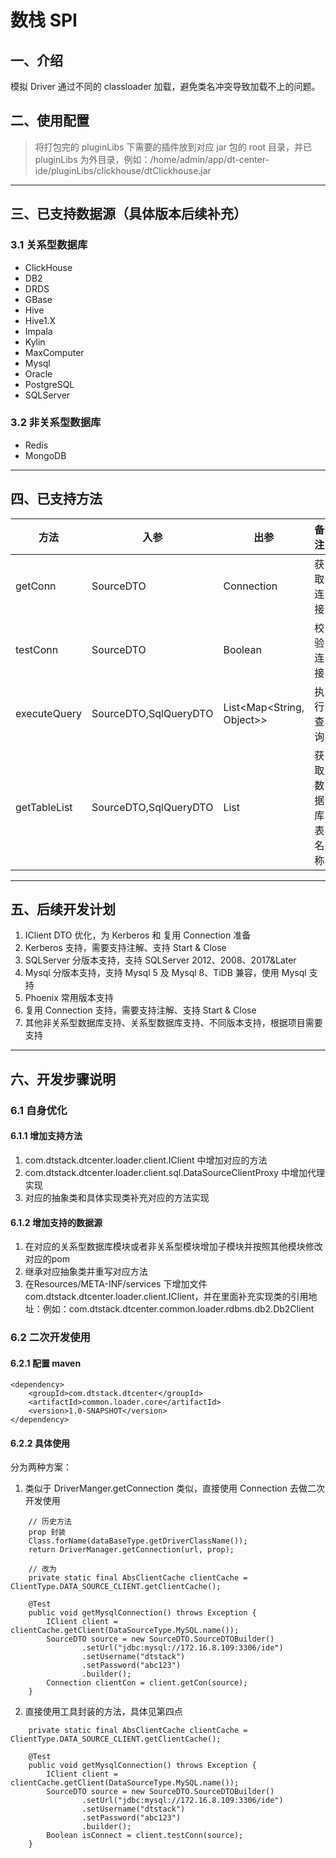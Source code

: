 # 数栈 SPI

## 一、介绍
模拟 Driver 通过不同的 classloader 加载，避免类名冲突导致加载不上的问题。

## 二、使用配置

> 将打包完的 pluginLibs 下需要的插件放到对应 jar 包的 root 目录，并已pluginLibs 为外目录，例如：/home/admin/app/dt-center-ide/pluginLibs/clickhouse/dtClickhouse.jar

---

## 三、已支持数据源（具体版本后续补充）

### 3.1 关系型数据库
* ClickHouse
* DB2
* DRDS
* GBase
* Hive
* Hive1.X
* Impala
* Kylin
* MaxComputer
* Mysql
* Oracle
* PostgreSQL
* SQLServer

### 3.2 非关系型数据库
* Redis
* MongoDB

---
## 四、已支持方法

| 方法           | 入参                    | 出参                        | 备注       |
|--------------|-----------------------|---------------------------|----------|
| getConn      | SourceDTO             | Connection                | 获取 连接    |
| testConn     | SourceDTO             | Boolean                   | 校验 连接    |
| executeQuery | SourceDTO,SqlQueryDTO | List<Map<String, Object>> | 执行查询     |
| getTableList | SourceDTO,SqlQueryDTO | List<String>              | 获取数据库表名称 |

---
## 五、后续开发计划
1. IClient DTO 优化，为 Kerberos 和 复用 Connection 准备
2. Kerberos 支持，需要支持注解、支持 Start & Close
3. SQLServer 分版本支持，支持 SQLServer 2012、2008、2017&Later
4. Mysql 分版本支持，支持 Mysql 5 及 Mysql 8、TiDB 兼容，使用 Mysql 支持
5. Phoenix 常用版本支持
6. 复用 Connection 支持，需要支持注解、支持 Start & Close
7. 其他非关系型数据库支持、关系型数据库支持、不同版本支持，根据项目需要支持

---

## 六、开发步骤说明
### 6.1 自身优化
#### 6.1.1 增加支持方法
1. com.dtstack.dtcenter.loader.client.IClient 中增加对应的方法
2. com.dtstack.dtcenter.loader.client.sql.DataSourceClientProxy 中增加代理实现
3. 对应的抽象类和具体实现类补充对应的方法实现

#### 6.1.2 增加支持的数据源
1. 在对应的关系型数据库模块或者非关系型模块增加子模块并按照其他模块修改对应的pom
2. 继承对应抽象类并重写对应方法
3. 在Resources/META-INF/services 下增加文件com.dtstack.dtcenter.loader.client.IClient，并在里面补充实现类的引用地址：例如：com.dtstack.dtcenter.common.loader.rdbms.db2.Db2Client

### 6.2 二次开发使用

#### 6.2.1 配置 maven
```$xml
<dependency>
    <groupId>com.dtstack.dtcenter</groupId>
    <artifactId>common.loader.core</artifactId>
    <version>1.0-SNAPSHOT</version>
</dependency>
```

#### 6.2.2 具体使用
分为两种方案：

1. 类似于 DriverManger.getConnection 类似，直接使用 Connection 去做二次开发使用
```$Java
    // 历史方法
    prop 封装
    Class.forName(dataBaseType.getDriverClassName());
    return DriverManager.getConnection(url, prop);

    // 改为
    private static final AbsClientCache clientCache = ClientType.DATA_SOURCE_CLIENT.getClientCache();

    @Test
    public void getMysqlConnection() throws Exception {
        IClient client = clientCache.getClient(DataSourceType.MySQL.name());
        SourceDTO source = new SourceDTO.SourceDTOBuilder()
                .setUrl("jdbc:mysql://172.16.8.109:3306/ide")
                .setUsername("dtstack")
                .setPassword("abc123")
                .builder();
        Connection clientCon = client.getCon(source);
    }
```

2. 直接使用工具封装的方法，具体见第四点

```$java
    private static final AbsClientCache clientCache = ClientType.DATA_SOURCE_CLIENT.getClientCache();

    @Test
    public void getMysqlConnection() throws Exception {
        IClient client = clientCache.getClient(DataSourceType.MySQL.name());
        SourceDTO source = new SourceDTO.SourceDTOBuilder()
                .setUrl("jdbc:mysql://172.16.8.109:3306/ide")
                .setUsername("dtstack")
                .setPassword("abc123")
                .builder();
        Boolean isConnect = client.testConn(source);
    }

```
